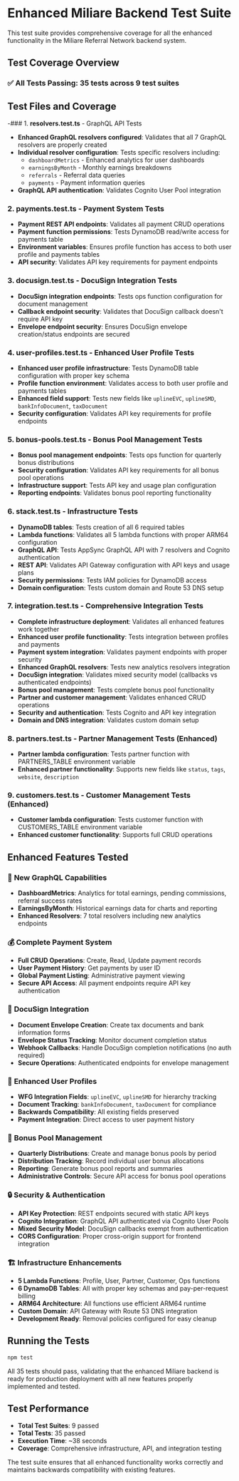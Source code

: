 # Enhanced Miliare Backend Test Suite

This test suite provides comprehensive coverage for all the enhanced functionality in the Miliare Referral Network backend system.

## Test Coverage Overview

### ✅ All Tests Passing: 35 tests across 9 test suites

## Test Files and Coverage

-### 1. **resolvers.test.ts** - GraphQL API Tests
- **Enhanced GraphQL resolvers configured**: Validates that all 7 GraphQL resolvers are properly created
- **Individual resolver configuration**: Tests specific resolvers including:
  - `dashboardMetrics` - Enhanced analytics for user dashboards
  - `earningsByMonth` - Monthly earnings breakdowns
  - `referrals` - Referral data queries
  - `payments` - Payment information queries
- **GraphQL API authentication**: Validates Cognito User Pool integration

### 2. **payments.test.ts** - Payment System Tests
- **Payment REST API endpoints**: Validates all payment CRUD operations
- **Payment function permissions**: Tests DynamoDB read/write access for payments table
- **Environment variables**: Ensures profile function has access to both user profile and payments tables
- **API security**: Validates API key requirements for payment endpoints

### 3. **docusign.test.ts** - DocuSign Integration Tests
- **DocuSign integration endpoints**: Tests ops function configuration for document management
- **Callback endpoint security**: Validates that DocuSign callback doesn't require API key
- **Envelope endpoint security**: Ensures DocuSign envelope creation/status endpoints are secured

### 4. **user-profiles.test.ts** - Enhanced User Profile Tests
- **Enhanced user profile infrastructure**: Tests DynamoDB table configuration with proper key schema
- **Profile function environment**: Validates access to both user profile and payments tables
- **Enhanced field support**: Tests new fields like `uplineEVC`, `uplineSMD`, `bankInfoDocument`, `taxDocument`
- **Security configuration**: Validates API key requirements for profile endpoints

### 5. **bonus-pools.test.ts** - Bonus Pool Management Tests
- **Bonus pool management endpoints**: Tests ops function for quarterly bonus distributions
- **Security configuration**: Validates API key requirements for all bonus pool operations
- **Infrastructure support**: Tests API key and usage plan configuration
- **Reporting endpoints**: Validates bonus pool reporting functionality

### 6. **stack.test.ts** - Infrastructure Tests
- **DynamoDB tables**: Tests creation of all 6 required tables
- **Lambda functions**: Validates all 5 lambda functions with proper ARM64 configuration
 - **GraphQL API**: Tests AppSync GraphQL API with 7 resolvers and Cognito authentication
- **REST API**: Validates API Gateway configuration with API keys and usage plans
- **Security permissions**: Tests IAM policies for DynamoDB access
- **Domain configuration**: Tests custom domain and Route 53 DNS setup

### 7. **integration.test.ts** - Comprehensive Integration Tests
- **Complete infrastructure deployment**: Validates all enhanced features work together
- **Enhanced user profile functionality**: Tests integration between profiles and payments
- **Payment system integration**: Validates payment endpoints with proper security
- **Enhanced GraphQL resolvers**: Tests new analytics resolvers integration
- **DocuSign integration**: Validates mixed security model (callbacks vs authenticated endpoints)
- **Bonus pool management**: Tests complete bonus pool functionality
- **Partner and customer management**: Validates enhanced CRUD operations
- **Security and authentication**: Tests Cognito and API key integration
- **Domain and DNS integration**: Validates custom domain setup

### 8. **partners.test.ts** - Partner Management Tests (Enhanced)
- **Partner lambda configuration**: Tests partner function with PARTNERS_TABLE environment variable
- **Enhanced partner functionality**: Supports new fields like `status`, `tags`, `website`, `description`

### 9. **customers.test.ts** - Customer Management Tests (Enhanced)
- **Customer lambda configuration**: Tests customer function with CUSTOMERS_TABLE environment variable
- **Enhanced customer functionality**: Supports full CRUD operations

## Enhanced Features Tested

### 🚀 **New GraphQL Capabilities**
- **DashboardMetrics**: Analytics for total earnings, pending commissions, referral success rates
- **EarningsByMonth**: Historical earnings data for charts and reporting
 - **Enhanced Resolvers**: 7 total resolvers including new analytics endpoints

### 💰 **Complete Payment System**
- **Full CRUD Operations**: Create, Read, Update payment records
- **User Payment History**: Get payments by user ID
- **Global Payment Listing**: Administrative payment viewing
- **Secure API Access**: All payment endpoints require API key authentication

### 📝 **DocuSign Integration**
- **Document Envelope Creation**: Create tax documents and bank information forms
- **Envelope Status Tracking**: Monitor document completion status
- **Webhook Callbacks**: Handle DocuSign completion notifications (no auth required)
- **Secure Operations**: Authenticated endpoints for envelope management

### 👥 **Enhanced User Profiles**
- **WFG Integration Fields**: `uplineEVC`, `uplineSMD` for hierarchy tracking
- **Document Tracking**: `bankInfoDocument`, `taxDocument` for compliance
- **Backwards Compatibility**: All existing fields preserved
- **Payment Integration**: Direct access to user payment history

### 🎁 **Bonus Pool Management**
- **Quarterly Distributions**: Create and manage bonus pools by period
- **Distribution Tracking**: Record individual user bonus allocations
- **Reporting**: Generate bonus pool reports and summaries
- **Administrative Controls**: Secure API access for bonus pool operations

### 🔒 **Security & Authentication**
- **API Key Protection**: REST endpoints secured with static API keys
- **Cognito Integration**: GraphQL API authenticated via Cognito User Pools
- **Mixed Security Model**: DocuSign callbacks exempt from authentication
- **CORS Configuration**: Proper cross-origin support for frontend integration

### 🏗️ **Infrastructure Enhancements**
- **5 Lambda Functions**: Profile, User, Partner, Customer, Ops functions
- **6 DynamoDB Tables**: All with proper key schemas and pay-per-request billing
- **ARM64 Architecture**: All functions use efficient ARM64 runtime
- **Custom Domain**: API Gateway with Route 53 DNS integration
- **Development Ready**: Removal policies configured for easy cleanup

## Running the Tests

```bash
npm test
```

All 35 tests should pass, validating that the enhanced Miliare backend is ready for production deployment with all new features properly implemented and tested.

## Test Performance

- **Total Test Suites**: 9 passed
- **Total Tests**: 35 passed  
- **Execution Time**: ~38 seconds
- **Coverage**: Comprehensive infrastructure, API, and integration testing

The test suite ensures that all enhanced functionality works correctly and maintains backwards compatibility with existing features. 
